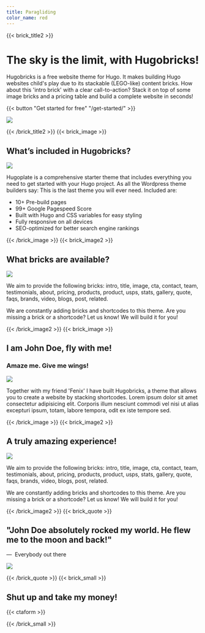```yaml
---
title: Paragliding
color_name: red
---
```

{{< brick_title2 >}}
# The sky is the limit, with Hugobricks!

Hugobricks is a free website theme for Hugo. It makes building Hugo websites child's play due to its stackable (LEGO-like) content bricks. How about this 'intro brick' with a clear call-to-action? Stack it on top of some image bricks and a pricing table and build a complete website in seconds!

{{< button "Get started for free" "/get-started/" >}}

![](/uploads/photos/flyspot3.jpg)

{{< /brick_title2 >}}
{{< brick_image >}}

## What’s included in Hugobricks?

![](/uploads/photos/flyspot2.jpg)

Hugoplate is a comprehensive starter theme that includes everything you need to get started with your Hugo project. As all the Wordpress theme builders say: This is the last theme you will ever need. Included are:

- 10+ Pre-build pages
- 99+ Google Pagespeed Score
- Built with Hugo and CSS variables for easy styling
- Fully responsive on all devices
- SEO-optimized for better search engine rankings

{{< /brick_image >}}
{{< brick_image2 >}}

## What bricks are available?

![](/uploads/photos/flyspot1.jpg)

We aim to provide the following bricks: intro, title, image, cta, contact, team, testimonials, about, pricing, products, product, usps, stats, gallery, quote, faqs, brands, video, blogs, post, related.

We are constantly adding bricks and shortcodes to this theme. Are you missing a brick or a shortcode? Let us know! We will build it for you!

{{< /brick_image2 >}}
{{< brick_image >}}

## I am John Doe, fly with me!

### Amaze me. Give me wings!

![](/uploads/photos/flyspot5.jpg)

Together with my friend 'Fenix' I have built Hugobricks, a theme that allows you to create a website by stacking shortcodes. Lorem ipsum dolor sit amet consectetur adipisicing elit. Corporis illum nesciunt commodi vel nisi ut alias excepturi ipsum, totam, labore tempora, odit ex iste tempore sed. 

{{< /brick_image >}}
{{< brick_image2 >}}

## A truly amazing experience!

![](/uploads/photos/flyspot3.jpg)

We aim to provide the following bricks: intro, title, image, cta, contact, team, testimonials, about, pricing, products, product, usps, stats, gallery, quote, faqs, brands, video, blogs, post, related.

We are constantly adding bricks and shortcodes to this theme. Are you missing a brick or a shortcode? Let us know! We will build it for you!

{{< /brick_image2 >}}
{{< brick_quote >}}

## "John Doe absolutely rocked my world. He flew me to the moon and back!"
— &nbsp;Everybody out there

![](/uploads/photos/flyspot3.jpg)

{{< /brick_quote >}}
{{< brick_small >}}

## Shut up and take my money!

{{< ctaform >}}

{{< /brick_small >}}